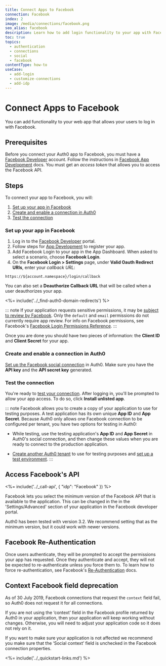 ```yaml
---
title: Connect Apps to Facebook
connection: Facebook
index: 2
image: /media/connections/facebook.png
seo_alias: facebook
description: Learn how to add login functionality to your app with Facebook. You will need to generate keys, copy these into your Auth0 settings, and enable the connection.
toc: true
topics:
  - authentication
  - connections
  - social
  - facebook
contentType: how-to
useCase:
  - add-login
  - customize-connections
  - add-idp
---
```

# Connect Apps to Facebook

You can add functionality to your web app that allows your users to log in with Facebook. 

## Prerequisites

Before you connect your Auth0 app to Facebook, you must have a [Facebook Developer](https://developers.facebook.com/) account. Follow the instructions in [Facebook App Development](https://developers.facebook.com/docs/apps) docs. You must get an <dfn data-key="access-token">access token</dfn> that allows you to access the Facebook API.

## Steps

To connect your app to Facebook, you will:

1. [Set up your app in Facebook](#set-up-your-app-in-facebook)
2. [Create and enable a connection in Auth0](#create-and-enable-a-connection-in-auth0)
3. [Test the connection](#test-the-connection)

### Set up your app in Facebook

1. Log in to the [Facebook Developer](https://developers.facebook.com/) portal. 
2. Follow steps for [App Development](https://developers.facebook.com/docs/apps#register) to register your app. 
3. Add Facebook Login to your app in the App Dashboard. When asked to select a scenario, choose **Facebook Login**.
4. On the **Facebook Login > Settings** page, under **Valid Oauth Redirect URIs**, enter your <dfn data-key="callback">callback URL</dfn>: 

  `https://${account.namespace}/login/callback`

  You can also set a **Deauthorize Callback URL** that will be called when a user deauthorizes your app.

<%= include('../_find-auth0-domain-redirects') %>

::: note
If your application requests sensitive permissions, it may be [subject to review by Facebook](https://developers.facebook.com/docs/apps/review/). Only the `default` and `email` permissions do not currently require app review. For info on Facebook permissions, see Facebook's [Facebook Login Permissions Reference](https://developers.facebook.com/docs/facebook-login/permissions/).
:::

Once you are done you should have two pieces of information: the **Client ID** and **Client Secret** for your app.

### Create and enable a connection in Auth0

[Set up the Facebook social connection](/dashboard/guides/connections/set-up-connections-social) in Auth0. Make sure you have the **API key** and the **API secret key** generated.

### Test the connection

You're ready to [test your connection](/dashboard/guides/connections/test-connections-social). After logging in, you'll be prompted to allow your app access. To do so, click **Install unlisted app**.

::: note
Facebook allows you to create a copy of your application to use for testing purposes. A test application has its own unique **App ID** and **App Secret**. Because Auth0 only allows one Facebook connection to be configured per tenant, you have two options for testing in Auth0:

* While testing, use the testing application's **App ID** and **App Secret** in Auth0's social connection, and then change these values when you are ready to connect to the production application.

* [Create another Auth0 tenant](/dashboard/guides/tenants/create-multiple-tenants) to use for testing purposes and [set up a test environment](/dev-lifecycle/setting-up-env#set-the-environment).
:::

## Access Facebook's API

<%= include('../_call-api', {
  "idp": "Facebook"
}) %>

Facebook lets you select the minimum version of the Facebook API that is available to the application. This can be changed in the in the 'Settings/Advanced' section of your application in the Facebook developer portal. 

Auth0 has been tested with version 3.2. We recommend setting that as the minimum version, but it could work with newer versions.

## Facebook Re-Authentication

Once users authenticate, they will be prompted to accept the permissions your app has requested. Once they authenticate and accept, they will not be expected to re-authenticate unless you force them to. To learn how to force re-authentication, see Facebook's [Re-Authentication](https://developers.facebook.com/docs/facebook-login/reauthentication) docs.

## Context Facebook field deprecation

As of 30 July 2019, Facebook connections that request the `context` field fail, so Auth0 does not request it for all connections.

If you are not using the ‘context’ field in the Facebook profile returned by Auth0 in your application, then your application will keep working without changes. Otherwise, you will need to adjust your application code so it does not rely on it.
 
If you want to make sure your application is not affected we recommend you make sure that the ‘Social context’ field is unchecked in the Facebook connection properties.

<%= include('../_quickstart-links.md') %>
